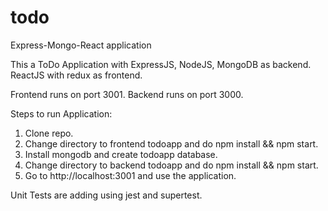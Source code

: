 # todo
Express-Mongo-React application


This a ToDo Application with ExpressJS, NodeJS, MongoDB as backend. ReactJS with redux as frontend.

Frontend runs on port 3001.
Backend runs on port 3000.

Steps to run Application:
1. Clone repo.
2. Change directory to frontend todoapp and do npm install && npm start.
3. Install mongodb and create todoapp database.
4. Change directory to backend todoapp and do npm install && npm start.
5. Go to http://localhost:3001 and use the application.

Unit Tests are adding using jest and supertest.
